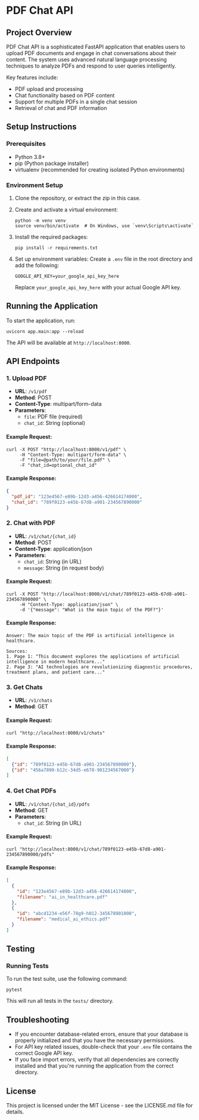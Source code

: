 # PDF Chat API

## Project Overview

PDF Chat API is a sophisticated FastAPI application that enables users to upload PDF documents and engage in chat conversations about their content. The system uses advanced natural language processing techniques to analyze PDFs and respond to user queries intelligently.

Key features include:
- PDF upload and processing
- Chat functionality based on PDF content
- Support for multiple PDFs in a single chat session
- Retrieval of chat and PDF information

## Setup Instructions

### Prerequisites

- Python 3.8+
- pip (Python package installer)
- virtualenv (recommended for creating isolated Python environments)

### Environment Setup

1. Clone the repository, or extract the zip in this case.

2. Create and activate a virtual environment:
   ```
   python -m venv venv
   source venv/bin/activate  # On Windows, use `venv\Scripts\activate`
   ```

3. Install the required packages:
   ```
   pip install -r requirements.txt
   ```

4. Set up environment variables:
   Create a `.env` file in the root directory and add the following:
   ```
   GOOGLE_API_KEY=your_google_api_key_here
   ```
   Replace `your_google_api_key_here` with your actual Google API key.

## Running the Application

To start the application, run:
```
uvicorn app.main:app --reload
```

The API will be available at `http://localhost:8000`.

## API Endpoints

### 1. Upload PDF

- **URL**: `/v1/pdf`
- **Method**: POST
- **Content-Type**: multipart/form-data
- **Parameters**:
  - `file`: PDF file (required)
  - `chat_id`: String (optional)

#### Example Request:
```
curl -X POST "http://localhost:8000/v1/pdf" \
     -H "Content-Type: multipart/form-data" \
     -F "file=@path/to/your/file.pdf" \
     -F "chat_id=optional_chat_id"
```

#### Example Response:
```json
{
  "pdf_id": "123e4567-e89b-12d3-a456-426614174000",
  "chat_id": "789f0123-e45b-67d8-a901-234567890000"
}
```

### 2. Chat with PDF

- **URL**: `/v1/chat/{chat_id}`
- **Method**: POST
- **Content-Type**: application/json
- **Parameters**:
  - `chat_id`: String (in URL)
  - `message`: String (in request body)

#### Example Request:
```
curl -X POST "http://localhost:8000/v1/chat/789f0123-e45b-67d8-a901-234567890000" \
     -H "Content-Type: application/json" \
     -d '{"message": "What is the main topic of the PDF?"}'
```

#### Example Response:
```
Answer: The main topic of the PDF is artificial intelligence in healthcare.

Sources:
1. Page 1: "This document explores the applications of artificial intelligence in modern healthcare..."
2. Page 3: "AI technologies are revolutionizing diagnostic procedures, treatment plans, and patient care..."
```

### 3. Get Chats

- **URL**: `/v1/chats`
- **Method**: GET

#### Example Request:
```
curl "http://localhost:8000/v1/chats"
```

#### Example Response:
```json
[
  {"id": "789f0123-e45b-67d8-a901-234567890000"},
  {"id": "456a7890-b12c-34d5-e678-901234567000"}
]
```

### 4. Get Chat PDFs

- **URL**: `/v1/chat/{chat_id}/pdfs`
- **Method**: GET
- **Parameters**:
  - `chat_id`: String (in URL)

#### Example Request:
```
curl "http://localhost:8000/v1/chat/789f0123-e45b-67d8-a901-234567890000/pdfs"
```

#### Example Response:
```json
[
  {
    "id": "123e4567-e89b-12d3-a456-426614174000",
    "filename": "ai_in_healthcare.pdf"
  },
  {
    "id": "abcd1234-e56f-78g9-h012-345678901000",
    "filename": "medical_ai_ethics.pdf"
  }
]
```

## Testing

### Running Tests

To run the test suite, use the following command:
```
pytest
```

This will run all tests in the `tests/` directory.

## Troubleshooting

- If you encounter database-related errors, ensure that your database is properly initialized and that you have the necessary permissions.
- For API key related issues, double-check that your `.env` file contains the correct Google API key.
- If you face import errors, verify that all dependencies are correctly installed and that you're running the application from the correct directory.

## License

This project is licensed under the MIT License - see the LICENSE.md file for details.